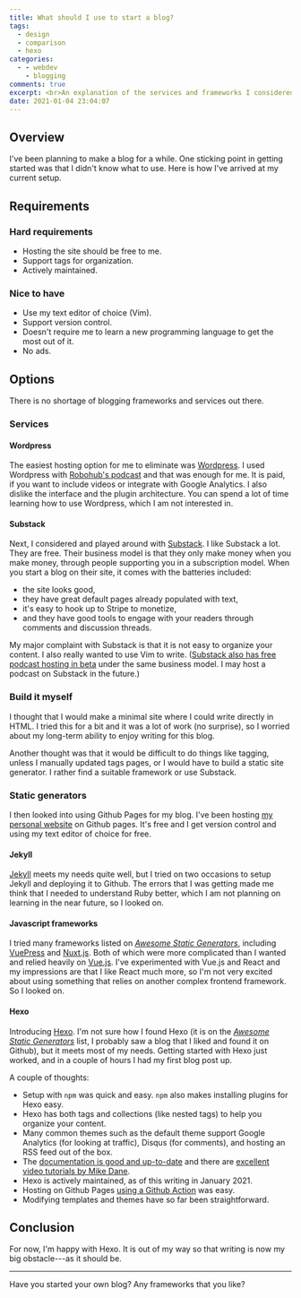 ```yaml
---
title: What should I use to start a blog?
tags:
  - design
  - comparison
  - hexo
categories:
  - - webdev
    - blogging
comments: true
excerpt: <br>An explanation of the services and frameworks I considered before starting this blog.
date: 2021-01-04 23:04:07
---
```


## Overview

I've been planning to make a blog for a while.
One sticking point in getting started was that I didn't know what to use.
Here is how I've arrived at my current setup.

## Requirements

### Hard requirements

- Hosting the site should be free to me.
- Support tags for organization.
- Actively maintained.

### Nice to have

- Use my text editor of choice (Vim).
- Support version control.
- Doesn't require me to learn a new programming language to get the most out of it.
- No ads.

## Options

There is no shortage of blogging frameworks and services out there.

### Services

#### Wordpress

The easiest hosting option for me to eliminate was [Wordpress](https://wordpress.com/).
I used Wordpress with [Robohub's podcast](https://robohub.org/podcast) and that was enough for me.
It is paid, if you want to include videos or integrate with Google Analytics.
I also dislike the interface and the plugin architecture.
You can spend a lot of time learning how to use Wordpress, which I am not interested in.

#### Substack

Next, I considered and played around with [Substack](https://substack.com/).
I like Substack a lot.
They are free.
Their business model is that they only make money when you make money, through people supporting you in a subscription model.
When you start a blog on their site, it comes with the batteries included:

- the site looks good,
- they have great default pages already populated with text,
- it's easy to hook up to Stripe to monetize,
- and they have good tools to engage with your readers through comments and discussion threads.

My major complaint with Substack is that it is not easy to organize your content. I also really wanted to use Vim to write. ([Substack also has free podcast hosting in beta](https://on.substack.com/p/how-to-use-substack-for-podcasts) under the same business model. I may host a podcast on Substack in the future.)

### Build it myself

I thought that I would make a minimal site where I could write directly in HTML.
I tried this for a bit and it was a lot of work (no surprise), so I worried about my long-term ability to enjoy writing for this blog.

Another thought was that it would be difficult to do things like tagging, unless I manually updated tags pages, or I would have to build a static site generator.
I rather find a suitable framework or use Substack.

### Static generators

I then looked into using Github Pages for my blog. I've been hosting [my personal website](https://audrow.github.io/) on Github pages. It's free and I get version control and using my text editor of choice for free.

#### Jekyll

[Jekyll](https://jekyllrb.com/) meets my needs quite well, but I tried on two occasions to setup Jekyll and deploying it to Github.
The errors that I was getting made me think that I needed to understand Ruby better, which I am not planning on learning in the near future, so I looked on.

#### Javascript frameworks

I tried many frameworks listed on [_Awesome Static Generators_](https://audrow.github.io/), including [VuePress](https://vuepress.vuejs.org/) and [Nuxt.js](https://nuxtjs.org/).
Both of which were more complicated than I wanted and relied heavily on [Vue.js](https://vuejs.org/).
I've experimented with Vue.js and React and my impressions are that I like React much more, so I'm not very excited about using something that relies on another complex frontend framework.
So I looked on.

#### Hexo

Introducing [Hexo](https://hexo.io/).
I'm not sure how I found Hexo (it is on the [_Awesome Static Generators_](https://audrow.github.io/) list, I probably saw a blog that I liked and found it on Github), but it meets most of my needs.
Getting started with Hexo just worked, and in a couple of hours I had my first blog post up.

A couple of thoughts:

- Setup with `npm` was quick and easy. `npm` also makes installing plugins for Hexo easy.
- Hexo has both tags and collections (like nested tags) to help you organize your content.
- Many common themes such as the default theme support Google Analytics (for looking at traffic), Disqus (for comments), and hosting an RSS feed out of the box.
- The [documentation is good and up-to-date](https://hexo.io/docs/) and there are [excellent video tutorials by Mike Dane](https://www.youtube.com/watch?v=Kt7u5kr_P5o&list=PLLAZ4kZ9dFpOMJR6D25ishrSedvsguVSm&ab_channel=MikeDane).
- Hexo is actively maintained, as of this writing in January 2021.
- Hosting on Github Pages [using a Github Action](https://github.com/audrow/blog/actions) was easy.
- Modifying templates and themes have so far been straightforward.

## Conclusion

For now, I'm happy with Hexo.
It is out of my way so that writing is now my big obstacle---as it should be.

---

Have you started your own blog?
Any frameworks that you like?
